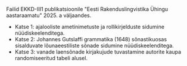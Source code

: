 Failid EKKD-III1 publikatsioonile "Eesti Rakenduslingvistika Ühingu aastaraamatu" 2025. a väljaandes.

- Katse 1: ajalooliste ametinimetuste ja rollikirjelduste sidumine nüüdiskeelenditega.
- Katse 2: Johannes Gutslaffi grammatika (1648) sõnastikuosas sisalduvate lõunaeestiliste sõnade sidumine nüüdiskeelenditega.
- Katse 3: vanade laensõnade kirjakujude tuvastamine autorite kaupa randomiseeritud tabeli alusel.
